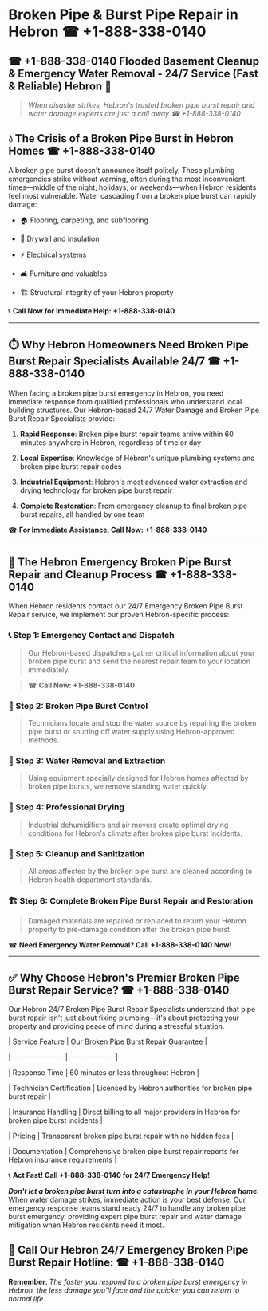 # Broken Pipe & Burst Pipe Repair in Hebron ☎ +1-888-338-0140  
## ☎ +1-888-338-0140 Flooded Basement Cleanup & Emergency Water Removal - 24/7 Service (Fast & Reliable) Hebron 🚨  

> *When disaster strikes, Hebron's trusted broken pipe burst repair and water damage experts are just a call away ☎ +1-888-338-0140*  

## 💧 The Crisis of a Broken Pipe Burst in Hebron Homes ☎ +1-888-338-0140  

A broken pipe burst doesn't announce itself politely. These plumbing emergencies strike without warning, often during the most inconvenient times—middle of the night, holidays, or weekends—when Hebron residents feel most vulnerable. Water cascading from a broken pipe burst can rapidly damage:  

* 🏠 Flooring, carpeting, and subflooring  
* 🧱 Drywall and insulation  
* ⚡ Electrical systems  
* 🛋️ Furniture and valuables  
* 🏗️ Structural integrity of your Hebron property  

📞 **Call Now for Immediate Help: +1-888-338-0140**  

---  

## ⏱️ Why Hebron Homeowners Need Broken Pipe Burst Repair Specialists Available 24/7 ☎ +1-888-338-0140  

When facing a broken pipe burst emergency in Hebron, you need immediate response from qualified professionals who understand local building structures. Our Hebron-based 24/7 Water Damage and Broken Pipe Burst Repair Specialists provide:  

1. **Rapid Response**: Broken pipe burst repair teams arrive within 60 minutes anywhere in Hebron, regardless of time or day  
2. **Local Expertise**: Knowledge of Hebron's unique plumbing systems and broken pipe burst repair codes  
3. **Industrial Equipment**: Hebron's most advanced water extraction and drying technology for broken pipe burst repair  
4. **Complete Restoration**: From emergency cleanup to final broken pipe burst repairs, all handled by one team  

☎ **For Immediate Assistance, Call Now: +1-888-338-0140**  

---  

## 🔧 The Hebron Emergency Broken Pipe Burst Repair and Cleanup Process ☎ +1-888-338-0140  

When Hebron residents contact our 24/7 Emergency Broken Pipe Burst Repair service, we implement our proven Hebron-specific process:  

### 📞 Step 1: Emergency Contact and Dispatch  
> Our Hebron-based dispatchers gather critical information about your broken pipe burst and send the nearest repair team to your location immediately.  
> ☎ **Call Now: +1-888-338-0140**  

### 🚿 Step 2: Broken Pipe Burst Control  
> Technicians locate and stop the water source by repairing the broken pipe burst or shutting off water supply using Hebron-approved methods.  

### 🌊 Step 3: Water Removal and Extraction  
> Using equipment specially designed for Hebron homes affected by broken pipe bursts, we remove standing water quickly.  

### 💨 Step 4: Professional Drying  
> Industrial dehumidifiers and air movers create optimal drying conditions for Hebron's climate after broken pipe burst incidents.  

### 🧼 Step 5: Cleanup and Sanitization  
> All areas affected by the broken pipe burst are cleaned according to Hebron health department standards.  

### 🏗️ Step 6: Complete Broken Pipe Burst Repair and Restoration  
> Damaged materials are repaired or replaced to return your Hebron property to pre-damage condition after the broken pipe burst.  

☎ **Need Emergency Water Removal? Call +1-888-338-0140 Now!**  

---  

## ✅ Why Choose Hebron's Premier Broken Pipe Burst Repair Service? ☎ +1-888-338-0140  

Our Hebron 24/7 Broken Pipe Burst Repair Specialists understand that pipe burst repair isn't just about fixing plumbing—it's about protecting your property and providing peace of mind during a stressful situation.  

| Service Feature | Our Broken Pipe Burst Repair Guarantee |  
|-----------------|---------------|  
| Response Time | 60 minutes or less throughout Hebron |  
| Technician Certification | Licensed by Hebron authorities for broken pipe burst repair |  
| Insurance Handling | Direct billing to all major providers in Hebron for broken pipe burst incidents |  
| Pricing | Transparent broken pipe burst repair with no hidden fees |  
| Documentation | Comprehensive broken pipe burst repair reports for Hebron insurance requirements |  

📞 **Act Fast! Call +1-888-338-0140 for 24/7 Emergency Help!**  

***Don't let a broken pipe burst turn into a catastrophe in your Hebron home.*** When water damage strikes, immediate action is your best defense. Our emergency response teams stand ready 24/7 to handle any broken pipe burst emergency, providing expert pipe burst repair and water damage mitigation when Hebron residents need it most.  

## 📱 Call Our Hebron 24/7 Emergency Broken Pipe Burst Repair Hotline: ☎ +1-888-338-0140  

**Remember**: *The faster you respond to a broken pipe burst emergency in Hebron, the less damage you'll face and the quicker you can return to normal life.*